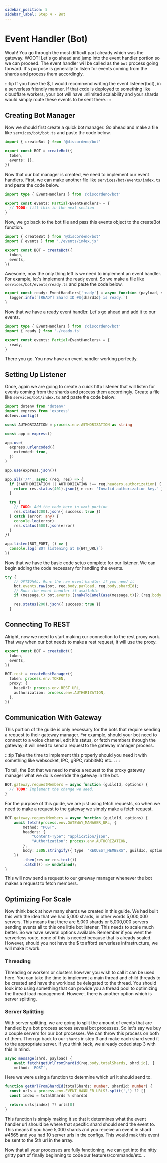 ```yaml
---
sidebar_position: 5
sidebar_label: Step 4 - Bot
---
```


# Event Handler (Bot)

Woah! You go through the most difficult part already which was the gateway. WOOT! Let's go ahead and jump into the event handler portion so we can proceed. The event handler will be called as the `bot` process going forward. It's purpose is generally to listen for events coming from the shards and process them accordingly.

:::tip
If you have the $, I would recommend writing the event listener(bot), in a serverless friendly manner. If that code is deployed to something like cloudflare workers, your bot will have unlimited scalability and your shards would simply route these events to be sent there.
:::

## Creating Bot Manager

Now we should first create a quick bot manager. Go ahead and make a file like `services/bot/bot.ts` and paste the code below.

```ts
import { createBot } from '@discordeno/bot'

export const BOT = createBot({
  token,
  events: {},
})
```

Now that our bot manager is created, we need to implement our event handlers. First, we can make another file like `services/bot/events/index.ts` and paste the code below.

```ts
import type { EventHandlers } from '@discordeno/bot'

export const events: Partial<EventHandlers> = {
  // TODO: fill this in the next section
}
```

Now, we go back to the bot file and pass this events object to the createBot function.

```ts
import { createBot } from '@discordeno/bot'
import { events } from './events/index.js'

export const BOT = createBot({
  token,
  events,
})
```

Awesome, now the only thing left is we need to implement an event handler. For example, let's implement the ready event. So we make a file like `services/bot/events/ready.ts` and paste the code below.

```ts
export const ready: EventHandlers['ready'] = async function (payload, shardId) {
  logger.info(`[READY] Shard ID #${shardId} is ready.`)
}
```

Now that we have a ready event handler. Let's go ahead and add it to our events.

```ts
import type { EventHandlers } from '@discordeno/bot'
import { ready } from './ready.ts'

export const events: Partial<EventHandlers> = {
  ready,
}
```

There you go. You now have an event handler working perfectly.

## Setting Up Listener

Once, again we are going to create a quick http listener that will listen for events coming from the shards and process them accordingly. Create a file like `services/bot/index.ts` and paste the code below:

```ts
import dotenv from 'dotenv'
import express from 'express'
dotenv.config()

const AUTHORIZATION = process.env.AUTHORIZATION as string

const app = express()

app.use(
  express.urlencoded({
    extended: true,
  })
)

app.use(express.json())

app.all('/*', async (req, res) => {
  if (!AUTHORIZATION || AUTHORIZATION !== req.headers.authorization) {
    return res.status(401).json({ error: 'Invalid authorization key.' })
  }

  try {
    // TODO: Add the code here in next portion
    res.status(200).json({ success: true })
  } catch (error: any) {
    console.log(error)
    res.status(500).json(error)
  }
})

app.listen(BOT_PORT, () => {
  console.log(`BOT listening at ${BOT_URL}`)
})
```

Now that we have the basic code setup complete for our listener. We can begin adding the code necessary for handling the events.

```ts
try {
    // OPTIONAL: Runs the raw event handler if you need it
	bot.events.raw(bot, req.body.payload, req.body.shardId);
    // Runs the event handler if available
    if (message.t) bot.events.[snakeToCamelCase(message.t)]?.(req.body.payload, req.body.shardId);

    res.status(200).json({ success: true })
  }
```

## Connecting To REST

Alright, now we need to start making our connection to the rest proxy work. That way when our bot needs to make a rest request, it will use the proxy.

```ts
export const BOT = createBot({
  token,
  events,
})

BOT.rest = createRestManager({
  token: process.env.TOKEN,
  proxy: {
    baseUrl: process.env.REST_URL,
    authorization: process.env.AUTHORIZATION,
  },
})
```

## Communication With Gateway

This portion of the guide is only necessary for the bots that require sending a request to their gateway manager. For example, should your bot need to connect to a voice channel, edit it's status, or fetch members through the gateway; it will need to send a request to the gateway manager process.

:::tip
Take the time to implement this properly should you need it with something like websocket, IPC, gRPC, rabbitMQ etc...
:::

To tell, the Bot that we need to make a request to the proxy gateway manager what we do is override the gateway in the bot.

```ts
BOT.gateway.requestMembers = async function (guildId, options) {
  // TODO: Implement the change we need.
}
```

For the purpose of this guide, we are just using fetch requests, so when we need to make a request to the gateway we simply make a fetch request.

```ts
BOT.gateway.requestMembers = async function (guildId, options) {
    await fetch(process.env.GATEWAY_MANAGER_URL, {
        method: "POST",
        headers: {
            "Content-Type": "application/json",
            "Authorization": process.env.AUTHORIZATION,
        },
        body: JSON.stringify({ type: "REQUEST_MEMBERS", guildId, options });
    })
        .then(res => res.text())
        .catch(() => undefined);
}
```

This will now send a request to our gateway manager whenever the bot makes a request to fetch members.

## Optimizing For Scale

Now think back at how many shards we created in this guide. We had built this with the idea that we had 5,000 shards, in other words 5,000,000 servers. This means that there are 5,000 shards or 5,000,000 servers sending events all to this one little bot listener. This needs to scale much better. So we have several options available. Remember if you went the serverless route, none of this is needed because that is already scaled. However, should you not have the $ to afford serverless infrastructure, we will make it work.

### Threading

Threading or workers or clusters however you wish to call it can be used here. You can take the time to implement a main thread and child threads to be created and have the workload be delegated to the thread. You should look into using something that can provide you a thread pool to optimizing the thread load management. However, there is another option which is server splitting.

### Server Splitting

With server splitting, we are going to split the amount of events that are handled by a bot process across several bot processes. So let's say we buy a couple servers for our bot processes. We can throw this process on both of them. Then go back to our `shards` in step 3 and make each shard send it to the appropriate server. If you think back, we already coded step 3 with this in mind.

```ts
async message(shrd, payload) {
    await fetch(getUrlFromShardId(req.body.totalShards, shrd.id), {
    method: 'POST',
```

Here we were using a function to determine which url it should send to.

```ts
function getUrlFromShardId(totalShards: number, shardId: number) {
  const urls = process.env.EVENT_HANDLER_URLS?.split(',') ?? []
  const index = totalShards % shardId

  return urls[index] ?? urls[0]
}
```

This function is simply making it so that it determines what the event handler url should be where that specific shard should send the event to. This means if you have 5,000 shards and you receive an event in shard #4565 and you had 10 server urls in the configs. This would mak this event be sent to the 5th url in the array.

Now that all your processes are fully functioning, we can get into the nitty gritty part of finally beginning to code our features/commands/etc...
